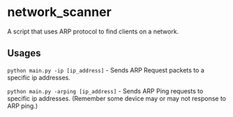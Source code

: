 # network_scanner
A script that uses ARP protocol to find clients on a network.


## Usages

`python main.py -ip [ip_address]` - Sends ARP Request packets to a specific ip addresses.

`python main.py -arping [ip_address]` - Sends ARP Ping requests to specific ip addresses. (Remember some device may or may not response to ARP ping.) 
